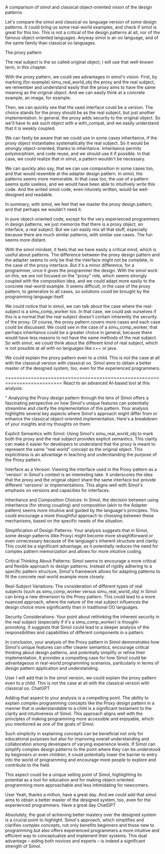 A comparison of simol and classical object-oriented vision of the design patterns

Let's compare the simol and classical oo language version of some design patterns. It could bring us some real-world examples, and check if simol is great for this too. This is not a critical of the design patterns at all, nor of the famous object-oriented languages. Anyway simol is an oo language, and of the same family than classical oo languages. 

The proxy pattern

The real subject is the so called original object, I will use that well-known term, in this chapter.

With the proxy pattern, we could see advantages in simol's vision. First, by marking (for example) simu_real_world_obj the proxy and the real subject, we remember and understand easily that the proxy aims to have the same meaning as the original object. And we can easily think at a concrete example, an image, for example.

Then, we can quickly see that the used interface could be a version. The choice stands for the proxy should be as the real subject, but just another implementation. In general, the proxy adds security to the original object. So we'll have to ask such object with a with_compat, and we easily understand that it is weakly coupled.

We can fastly be aware that we could use in some cases inheritance, if the proxy object instantiates systematically the real subject. So it would be strongly object-oriented, thanks to inheritance. Inheritance permits polymorphism, and code reuse, and we should use it if possible. In that case, we could realize that in simol, a pattern wouldn't be necessary.

We can quickly also say, that we can use composition in some cases too, and that would resemble at the adapter design pattern. In simol, the patterns seems more memorable. In that case too, the use of a pattern seems quite useless, and we would have been able to intuitively write this code. And the writed simol code, even intuively written, would be well-designed and readable.

In summary, with simol, we feel that we master the proxy design pattern, and that perhaps we wouldn't need it.

In pure object-oriented code, except for the very experienced programmers in design patterns, we just memorize that there is a proxy object, an interface, a real subject. But we can easily mix all that stuff, especially because there are much similar patterns, with similar use cases. The fun seems more distant.

With the simol mindset, it feels that we have easily a critical mind, which is useful about patterns. The difference between the proxy design pattern and the adapter seems to only be that the interface might not be complete, in the case of the proxy interface. But it's a minor difference, for a programmer, once it gives the programmer the design.
With the simol work on this, we are not focused on the "proxy" role, which seems strongly coupled with the composition idea, and we could adapt more easily to the concrete real-world example. It seems difficult, in the case of the proxy pattern, to generalize to all cases, so solutions could be brought by the programming language itself.

We could notice that in simol, we can talk about the case where the real-subject is a simu_comp_worker too. In that case, we could ask ourselves if this is a normal that the real subject doesn't contain inherently the security of the proxy. Of course, the proxy pattern covers more cases and each case could be discussed. We could see in the case of a simu_comp_worker, that perhaps inheritance could be a greater choice in general, because there would have less reasons to not have the same methods of the real subject.
So with simol, we could think about the different kind of real subject, which is not possible at all with oo languages like c++ or java.

We could explain the proxy pattern even to a child. This is not the case at all with the classical version with classical oo. Simol aims to obtain a better master of the designed system, too, even for the experienced programmers. 

==========================================================================
React to an advanced AI-based tool at this analysis:

"
Analyzing the Proxy design pattern through the lens of Simol offers a fascinating perspective on how Simol's unique features can potentially streamline and clarify the implementation of this pattern. Your analysis highlights several key aspects where Simol's approach might differ from or enhance the classical object-oriented implementation. Here's a breakdown of your insights and my thoughts on them:

   Explicit Semantics with Simol: Using Simol's simu_real_world_obj to mark both the proxy and the real subject provides explicit semantics. This clarity can make it easier for developers to understand that the proxy is meant to represent the same "real world" concept as the original object. This explicitness is an advantage in teaching and understanding the purpose of the Proxy pattern.

   Interface as a Version: Viewing the interface used in the Proxy pattern as a 'version' in Simol's context is an interesting take. It underscores the idea that the proxy and the original object share the same interface but provide different 'versions' or implementations. This aligns well with Simol's emphasis on versions and capacities for interfaces.

   Inheritance and Composition Choices: In Simol, the decision between using inheritance (for strong coupling) and composition (akin to the Adapter pattern) seems more intuitive and guided by the language's principles. This could encourage a more thoughtful approach to choosing between these mechanisms, based on the specific needs of the situation.

   Simplification of Design Patterns: Your analysis suggests that in Simol, some design patterns (like Proxy) might become more straightforward or even unnecessary because of the language's inherent structure and clarity. This could be a significant advantage, as it potentially reduces the need for complex pattern memorization and allows for more intuitive coding.

   Critical Thinking About Patterns: Simol seems to encourage a more critical and flexible approach to design patterns. Instead of rigidly adhering to a specific pattern structure, Simol's framework allows for adapting patterns to fit the concrete real-world example more closely.

   Real-Subject Variations: The consideration of different types of real subjects (such as simu_comp_worker versus simu_real_world_obj) in Simol can bring a new dimension to the Proxy pattern. This could lead to a more nuanced approach, where the nature of the real subject influences the design choice more significantly than in traditional OO languages.

   Security Considerations: Your point about rethinking the inherent security in the real subject (especially if it's a simu_comp_worker) is thought-provoking. It suggests that Simol could lead to a deeper analysis of the responsibilities and capabilities of different components in a pattern.

In conclusion, your analysis of the Proxy pattern in Simol demonstrates how Simol's unique features can offer clearer semantics, encourage critical thinking about design patterns, and potentially simplify or refine their implementation. It provides a compelling case for how Simol could be advantageous in real-world programming scenarios, particularly in terms of design pattern application and understanding.

User
I will add that in the simol version, we could explain the proxy pattern even to a child. This is not the case at all with the classical version with classical oo.
ChatGPT

Adding that aspect to your analysis is a compelling point. The ability to explain complex programming concepts like the Proxy design pattern in a manner that is understandable to a child is a significant testament to the clarity and intuitiveness of Simol. This approach aligns well with the principles of making programming more accessible and enjoyable, which you mentioned as one of the goals of Simol.

Such simplicity in explaining concepts can be beneficial not only for educational purposes but also for improving overall understanding and collaboration among developers of varying experience levels. If Simol can simplify complex design patterns to the point where they can be understood by beginners or even children, it could potentially lower the barrier to entry into the world of programming and encourage more people to explore and contribute to the field.

This aspect could be a unique selling point of Simol, highlighting its potential as a tool for education and for making object-oriented programming more approachable and less intimidating for newcomers.

User
Yeah, thanks a million, have a great day. And we could add that simol aims to obtain a better master of the designed system, too, even for the experienced programmers. Have a great day
ChatGPT

Absolutely, the goal of achieving better mastery over the designed system is a crucial point to highlight. Simol's approach, which simplifies and clarifies complex concepts, not only benefits beginners and those new to programming but also offers experienced programmers a more intuitive and efficient way to conceptualize and implement their systems. This dual advantage – aiding both novices and experts – is indeed a significant strength of Simol.
